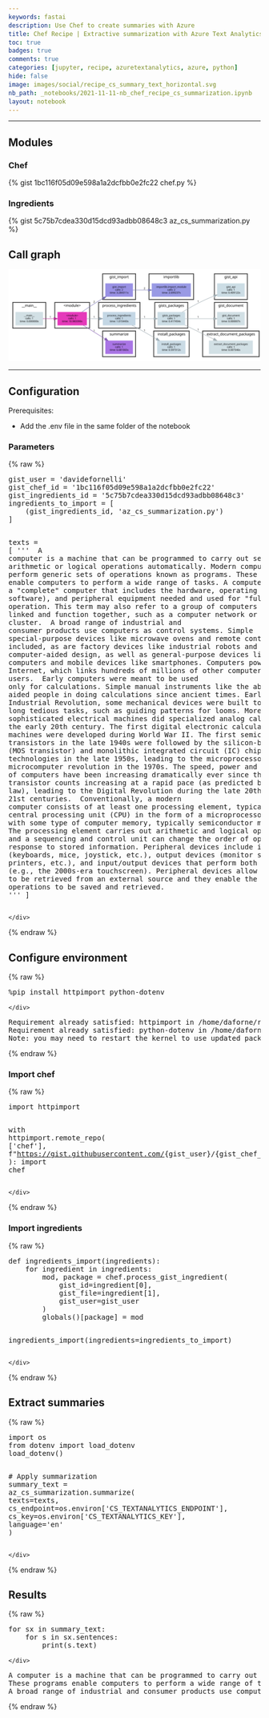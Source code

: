 ```yaml
---
keywords: fastai
description: Use Chef to create summaries with Azure
title: Chef Recipe | Extractive summarization with Azure Text Analytics
toc: true
badges: true
comments: true
categories: [jupyter, recipe, azuretextanalytics, azure, python]
hide: false
image: images/social/recipe_cs_summary_text_horizontal.svg
nb_path: _notebooks/2021-11-11-nb_chef_recipe_cs_summarization.ipynb
layout: notebook
---
```


<!--
#################################################
### THIS FILE WAS AUTOGENERATED! DO NOT EDIT! ###
#################################################
# file to edit: _notebooks/2021-11-11-nb_chef_recipe_cs_summarization.ipynb
-->

<div class="container" id="notebook-container">
        
<div class="cell border-box-sizing text_cell rendered"><div class="inner_cell">
<div class="text_cell_render border-box-sizing rendered_html">
<hr>
<h2 id="Modules">Modules<a class="anchor-link" href="#Modules"> </a></h2><h3 id="Chef">Chef<a class="anchor-link" href="#Chef"> </a></h3><p>{% gist 1bc116f05d09e598a1a2dcfbb0e2fc22 chef.py %}</p>
<h3 id="Ingredients">Ingredients<a class="anchor-link" href="#Ingredients"> </a></h3><p>{% gist 5c75b7cdea330d15dcd93adbb08648c3 az_cs_summarization.py %}</p>

</div>
</div>
</div>
<div class="cell border-box-sizing text_cell rendered"><div class="inner_cell">
<div class="text_cell_render border-box-sizing rendered_html">
<h2 id="Call-graph">Call graph<a class="anchor-link" href="#Call-graph"> </a></h2><p><img src="/images/copied_from_nb/images/recipe_cs_summary_text_horizontal.svg" alt="Call graph"></p>

</div>
</div>
</div>
<div class="cell border-box-sizing text_cell rendered"><div class="inner_cell">
<div class="text_cell_render border-box-sizing rendered_html">
<hr>

</div>
</div>
</div>
<div class="cell border-box-sizing text_cell rendered"><div class="inner_cell">
<div class="text_cell_render border-box-sizing rendered_html">
<h2 id="Configuration">Configuration<a class="anchor-link" href="#Configuration"> </a></h2>
</div>
</div>
</div>
<div class="cell border-box-sizing text_cell rendered"><div class="inner_cell">
<div class="text_cell_render border-box-sizing rendered_html">
<p>Prerequisites:</p>
<ul>
<li>Add the .env file in the same folder of the notebook</li>
</ul>

</div>
</div>
</div>
<div class="cell border-box-sizing text_cell rendered"><div class="inner_cell">
<div class="text_cell_render border-box-sizing rendered_html">
<h3 id="Parameters">Parameters<a class="anchor-link" href="#Parameters"> </a></h3>
</div>
</div>
</div>
    {% raw %}
    
<div class="cell border-box-sizing code_cell rendered">
<div class="input">

<div class="inner_cell">
    <div class="input_area">
<div class=" highlight hl-python"><pre><span></span><span class="n">gist_user</span> <span class="o">=</span> <span class="s1">&#39;davidefornelli&#39;</span>
<span class="n">gist_chef_id</span> <span class="o">=</span> <span class="s1">&#39;1bc116f05d09e598a1a2dcfbb0e2fc22&#39;</span>
<span class="n">gist_ingredients_id</span> <span class="o">=</span> <span class="s1">&#39;5c75b7cdea330d15dcd93adbb08648c3&#39;</span>
<span class="n">ingredients_to_import</span> <span class="o">=</span> <span class="p">[</span>
    <span class="p">(</span><span class="n">gist_ingredients_id</span><span class="p">,</span> <span class="s1">&#39;az_cs_summarization.py&#39;</span><span class="p">)</span>
<span class="p">]</span>

<span class="n">texts</span> <span class="o">=</span> <span class="p">[</span>
    <span class="sd">&#39;&#39;&#39;</span>
<span class="sd">        A computer is a machine that can be programmed to carry out sequences of arithmetic or logical operations automatically. Modern computers can perform generic sets of operations known as programs. These programs enable computers to perform a wide range of tasks. A computer system is a &quot;complete&quot; computer that includes the hardware, operating system (main software), and peripheral equipment needed and used for &quot;full&quot; operation. This term may also refer to a group of computers that are linked and function together, such as a computer network or computer cluster.</span>
<span class="sd">        A broad range of industrial and consumer products use computers as control systems. Simple special-purpose devices like microwave ovens and remote controls are included, as are factory devices like industrial robots and computer-aided design, as well as general-purpose devices like personal computers and mobile devices like smartphones. Computers power the Internet, which links hundreds of millions of other computers and users.</span>
<span class="sd">        Early computers were meant to be used only for calculations. Simple manual instruments like the abacus have aided people in doing calculations since ancient times. Early in the Industrial Revolution, some mechanical devices were built to automate long tedious tasks, such as guiding patterns for looms. More sophisticated electrical machines did specialized analog calculations in the early 20th century. The first digital electronic calculating machines were developed during World War II. The first semiconductor transistors in the late 1940s were followed by the silicon-based MOSFET (MOS transistor) and monolithic integrated circuit (IC) chip technologies in the late 1950s, leading to the microprocessor and the microcomputer revolution in the 1970s. The speed, power and versatility of computers have been increasing dramatically ever since then, with transistor counts increasing at a rapid pace (as predicted by Moore&#39;s law), leading to the Digital Revolution during the late 20th to early 21st centuries.</span>
<span class="sd">        Conventionally, a modern computer consists of at least one processing element, typically a central processing unit (CPU) in the form of a microprocessor, along with some type of computer memory, typically semiconductor memory chips. The processing element carries out arithmetic and logical operations, and a sequencing and control unit can change the order of operations in response to stored information. Peripheral devices include input devices (keyboards, mice, joystick, etc.), output devices (monitor screens, printers, etc.), and input/output devices that perform both functions (e.g., the 2000s-era touchscreen). Peripheral devices allow information to be retrieved from an external source and they enable the result of operations to be saved and retrieved.</span>
<span class="sd">    &#39;&#39;&#39;</span>
<span class="p">]</span>
</pre></div>

    </div>
</div>
</div>

</div>
    {% endraw %}

<div class="cell border-box-sizing text_cell rendered"><div class="inner_cell">
<div class="text_cell_render border-box-sizing rendered_html">
<h2 id="Configure-environment">Configure environment<a class="anchor-link" href="#Configure-environment"> </a></h2>
</div>
</div>
</div>
    {% raw %}
    
<div class="cell border-box-sizing code_cell rendered">
<div class="input">

<div class="inner_cell">
    <div class="input_area">
<div class=" highlight hl-python"><pre><span></span><span class="o">%</span><span class="n">pip</span> <span class="n">install</span> <span class="n">httpimport</span> <span class="n">python</span><span class="o">-</span><span class="n">dotenv</span>
</pre></div>

    </div>
</div>
</div>

<div class="output_wrapper">
<div class="output">

<div class="output_area">

<div class="output_subarea output_stream output_stdout output_text">
<pre>Requirement already satisfied: httpimport in /home/daforne/repos/github/davidefornelli/cookbook/.venv/lib/python3.7/site-packages (0.7.2)
Requirement already satisfied: python-dotenv in /home/daforne/repos/github/davidefornelli/cookbook/.venv/lib/python3.7/site-packages (0.19.2)
Note: you may need to restart the kernel to use updated packages.
</pre>
</div>
</div>

</div>
</div>

</div>
    {% endraw %}

<div class="cell border-box-sizing text_cell rendered"><div class="inner_cell">
<div class="text_cell_render border-box-sizing rendered_html">
<h3 id="Import-chef">Import chef<a class="anchor-link" href="#Import-chef"> </a></h3>
</div>
</div>
</div>
    {% raw %}
    
<div class="cell border-box-sizing code_cell rendered">
<div class="input">

<div class="inner_cell">
    <div class="input_area">
<div class=" highlight hl-python"><pre><span></span><span class="kn">import</span> <span class="nn">httpimport</span>

<span class="k">with</span> <span class="n">httpimport</span><span class="o">.</span><span class="n">remote_repo</span><span class="p">(</span>
    <span class="p">[</span><span class="s1">&#39;chef&#39;</span><span class="p">],</span>
    <span class="sa">f</span><span class="s2">&quot;https://gist.githubusercontent.com/</span><span class="si">{</span><span class="n">gist_user</span><span class="si">}</span><span class="s2">/</span><span class="si">{</span><span class="n">gist_chef_id</span><span class="si">}</span><span class="s2">/raw&quot;</span>
<span class="p">):</span>
    <span class="kn">import</span> <span class="nn">chef</span>
</pre></div>

    </div>
</div>
</div>

</div>
    {% endraw %}

<div class="cell border-box-sizing text_cell rendered"><div class="inner_cell">
<div class="text_cell_render border-box-sizing rendered_html">
<h3 id="Import-ingredients">Import ingredients<a class="anchor-link" href="#Import-ingredients"> </a></h3>
</div>
</div>
</div>
    {% raw %}
    
<div class="cell border-box-sizing code_cell rendered">
<div class="input">

<div class="inner_cell">
    <div class="input_area">
<div class=" highlight hl-python"><pre><span></span><span class="k">def</span> <span class="nf">ingredients_import</span><span class="p">(</span><span class="n">ingredients</span><span class="p">):</span>
    <span class="k">for</span> <span class="n">ingredient</span> <span class="ow">in</span> <span class="n">ingredients</span><span class="p">:</span>
        <span class="n">mod</span><span class="p">,</span> <span class="n">package</span> <span class="o">=</span> <span class="n">chef</span><span class="o">.</span><span class="n">process_gist_ingredient</span><span class="p">(</span>
            <span class="n">gist_id</span><span class="o">=</span><span class="n">ingredient</span><span class="p">[</span><span class="mi">0</span><span class="p">],</span>
            <span class="n">gist_file</span><span class="o">=</span><span class="n">ingredient</span><span class="p">[</span><span class="mi">1</span><span class="p">],</span>
            <span class="n">gist_user</span><span class="o">=</span><span class="n">gist_user</span>
        <span class="p">)</span>
        <span class="nb">globals</span><span class="p">()[</span><span class="n">package</span><span class="p">]</span> <span class="o">=</span> <span class="n">mod</span>


<span class="n">ingredients_import</span><span class="p">(</span><span class="n">ingredients</span><span class="o">=</span><span class="n">ingredients_to_import</span><span class="p">)</span>
</pre></div>

    </div>
</div>
</div>

</div>
    {% endraw %}

<div class="cell border-box-sizing text_cell rendered"><div class="inner_cell">
<div class="text_cell_render border-box-sizing rendered_html">
<h2 id="Extract-summaries">Extract summaries<a class="anchor-link" href="#Extract-summaries"> </a></h2>
</div>
</div>
</div>
    {% raw %}
    
<div class="cell border-box-sizing code_cell rendered">
<div class="input">

<div class="inner_cell">
    <div class="input_area">
<div class=" highlight hl-python"><pre><span></span><span class="kn">import</span> <span class="nn">os</span>
<span class="kn">from</span> <span class="nn">dotenv</span> <span class="kn">import</span> <span class="n">load_dotenv</span>
<span class="n">load_dotenv</span><span class="p">()</span>


<span class="c1"># Apply summarization</span>
<span class="n">summary_text</span> <span class="o">=</span> <span class="n">az_cs_summarization</span><span class="o">.</span><span class="n">summarize</span><span class="p">(</span>
    <span class="n">texts</span><span class="o">=</span><span class="n">texts</span><span class="p">,</span>
    <span class="n">cs_endpoint</span><span class="o">=</span><span class="n">os</span><span class="o">.</span><span class="n">environ</span><span class="p">[</span><span class="s1">&#39;CS_TEXTANALYTICS_ENDPOINT&#39;</span><span class="p">],</span>
    <span class="n">cs_key</span><span class="o">=</span><span class="n">os</span><span class="o">.</span><span class="n">environ</span><span class="p">[</span><span class="s1">&#39;CS_TEXTANALYTICS_KEY&#39;</span><span class="p">],</span>
    <span class="n">language</span><span class="o">=</span><span class="s1">&#39;en&#39;</span>
<span class="p">)</span>
</pre></div>

    </div>
</div>
</div>

</div>
    {% endraw %}

<div class="cell border-box-sizing text_cell rendered"><div class="inner_cell">
<div class="text_cell_render border-box-sizing rendered_html">
<h2 id="Results">Results<a class="anchor-link" href="#Results"> </a></h2>
</div>
</div>
</div>
    {% raw %}
    
<div class="cell border-box-sizing code_cell rendered">
<div class="input">

<div class="inner_cell">
    <div class="input_area">
<div class=" highlight hl-python"><pre><span></span><span class="k">for</span> <span class="n">sx</span> <span class="ow">in</span> <span class="n">summary_text</span><span class="p">:</span>
    <span class="k">for</span> <span class="n">s</span> <span class="ow">in</span> <span class="n">sx</span><span class="o">.</span><span class="n">sentences</span><span class="p">:</span>
        <span class="nb">print</span><span class="p">(</span><span class="n">s</span><span class="o">.</span><span class="n">text</span><span class="p">)</span>
</pre></div>

    </div>
</div>
</div>

<div class="output_wrapper">
<div class="output">

<div class="output_area">

<div class="output_subarea output_stream output_stdout output_text">
<pre>A computer is a machine that can be programmed to carry out sequences of arithmetic or logical operations automatically.
These programs enable computers to perform a wide range of tasks.
A broad range of industrial and consumer products use computers as control systems.
</pre>
</div>
</div>

</div>
</div>

</div>
    {% endraw %}

</div>
 

